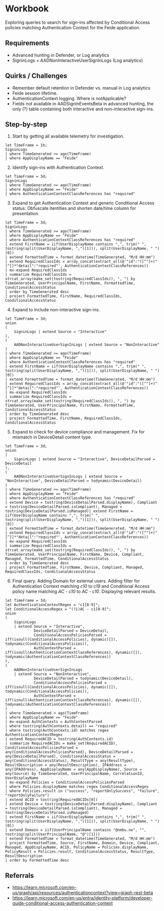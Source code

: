 # Workbook

Exploring queries to search for sign-ins affected by Conditional Access policies matching Authentication Context for the Feide application.

## Requirements
* Advanced hunting in Defender, or Log analytics
* SigninLogs + AADNonInteractiveUserSignInLogs (Log analytics)

## Quirks / Challenges
* Remember default retention in Defender vs. manual in Log analytics
* Feide session lifetime.
* AuthenticationContext logging. Where is notApplicable?
* Fields not available in AADSignInEventsBeta in advanced hunting, the only (?) table containing both interactive and non-interactive sign-ins.

## Step-by-step

1) Start by getting all available telemetry for investigation.
   
```kql
let TimeFrame = 1h;
SigninLogs
| where TimeGenerated >= ago(TimeFrame)
| where AppDisplayName == "Feide"
```

2) Identify sign-ins with Authentication Context.

```kql
let TimeFrame = 3d;
SigninLogs
| where TimeGenerated >= ago(TimeFrame)
| where AppDisplayName == "Feide"
| where AuthenticationContextClassReferences has "required"
```

3) Expand to get Authentication Context and generic Conditional Access status. Obfuscate itentities and shorten date/time column for presentation.

```kql
let TimeFrame = 3d;
SigninLogs
| where TimeGenerated >= ago(TimeFrame)
| where AppDisplayName == "Feide"
| where AuthenticationContextClassReferences has "required"
| extend FirstName = iif(UserDisplayName contains ",", trim(" ", tostring(split(UserDisplayName, ",")[1])), split(UserDisplayName, " ")[0])
| extend FormattedTime = format_datetime(TimeGenerated, "M/d HH:mm")
| extend RequiredClassIds = array_concat(extract_all(@'"id":"([^"]+)"[^}]*"detail":"required"', AuthenticationContextClassReferences))
| mv-expand RequiredClassIds
| summarize RequiredClassIds = strcat_array(make_set(tostring(RequiredClassIds)), ", ") by TimeGenerated, UserPrincipalName, FirstName, FormattedTime, ConditionalAccessStatus
| order by TimeGenerated desc
| project FormattedTime, FirstName, RequiredClassIds, ConditionalAccessStatus
```

4) Expand to include non-interactive sign-ins.
```kql
let TimeFrame = 3d;
union 
(
    SigninLogs | extend Source = "Interactive"
),
(
    AADNonInteractiveUserSignInLogs | extend Source = "NonInteractive"
)
| where TimeGenerated >= ago(TimeFrame)
| where AppDisplayName == "Feide"
| where AuthenticationContextClassReferences has "required"
| extend FirstName = iif(UserDisplayName contains ",", trim(" ", tostring(split(UserDisplayName, ",")[1])), split(UserDisplayName, " ")[0])
| extend FormattedTime = format_datetime(TimeGenerated, "M/d HH:mm")
| extend RequiredClassIds = array_concat(extract_all(@'"id":"([^"]+)"[^}]*"detail":"required"', AuthenticationContextClassReferences))
| mv-expand RequiredClassIds
| summarize RequiredClassIds = strcat_array(make_set(tostring(RequiredClassIds)), ", ") by TimeGenerated, UserPrincipalName, FirstName, FormattedTime, ConditionalAccessStatus
| order by TimeGenerated desc
| project FormattedTime, FirstName, RequiredClassIds, ConditionalAccessStatus
```

5) Expand to check for device compliance and management. Fix for mismatch in DeviceDetail content type.
```kql
let TimeFrame = 3d;
union 
(
    SigninLogs | extend Source = "Interactive", DeviceDetailParsed = DeviceDetail
),
(
    AADNonInteractiveUserSignInLogs | extend Source = "NonInteractive", DeviceDetailParsed = todynamic(DeviceDetail)
)
| where TimeGenerated >= ago(TimeFrame)
| where AppDisplayName == "Feide"
| where AuthenticationContextClassReferences has "required"
| extend Device = tostring(DeviceDetailParsed.displayName), Compliant = tostring(DeviceDetailParsed.isCompliant), Managed = tostring(DeviceDetailParsed.isManaged)| extend FirstName = iif(UserDisplayName contains ",", trim(" ", tostring(split(UserDisplayName, ",")[1])), split(UserDisplayName, " ")[0])
| extend FormattedTime = format_datetime(TimeGenerated, "M/d HH:mm")
| extend RequiredClassIds = array_concat(extract_all(@'"id":"([^"]+)"[^}]*"detail":"required"', AuthenticationContextClassReferences))
| mv-expand RequiredClassIds
| summarize RequiredClassIds = strcat_array(make_set(tostring(RequiredClassIds)), ", ") by TimeGenerated, UserPrincipalName, FirstName, Device, Compliant, Managed, FormattedTime, ConditionalAccessStatus
| order by TimeGenerated desc
| project FormattedTime, FirstName, Device, Compliant, Managed, RequiredClassIds, ConditionalAccessStatus
```

6) Final query. Adding Domain for external users. Adding filter for Authentication Context matching *c10* to *c19* and Conditional Access policy name matching *AC - c10* to *AC - c10*. Displaying relevant results.

```kql
let TimeFrame = 3d;
let AuthenticationContextRegex = "c1[0-9]";
let ConditionalAccessRegex = "(?i)AC - c1[0-9]";
union 
(
    SigninLogs
    | extend Source = "Interactive",
             DeviceDetailParsed = DeviceDetail,
             ConditionalAccessPoliciesParsed = iff(isnull(ConditionalAccessPolicies), dynamic([]), todynamic(ConditionalAccessPolicies)),
             AuthContextParsed = iff(isnull(AuthenticationContextClassReferences), dynamic([]), todynamic(AuthenticationContextClassReferences))
),
(
    AADNonInteractiveUserSignInLogs
    | extend Source = "NonInteractive",
             DeviceDetailParsed = todynamic(DeviceDetail),
             ConditionalAccessPoliciesParsed = iff(isnull(ConditionalAccessPolicies), dynamic([]), todynamic(ConditionalAccessPolicies)),
             AuthContextParsed = iff(isnull(AuthenticationContextClassReferences), dynamic([]), todynamic(AuthenticationContextClassReferences))
)
| where TimeGenerated > ago(TimeFrame)
| where AppDisplayName == "Feide"
| mv-expand AuthContexts = AuthContextParsed
| where tostring(AuthContexts.detail) == "required"
| where tostring(AuthContexts.id) matches regex AuthenticationContextRegex
| extend RequiredACID = tostring(AuthContexts.id)
| summarize RequiredACIDs = make_set(RequiredACID), ConditionalAccessPoliciesParsed = any(ConditionalAccessPoliciesParsed), DeviceDetailParsed = any(DeviceDetailParsed), ConditionalAccessStatus = any(ConditionalAccessStatus), ResultType = any(ResultType), ResultDescription = any(ResultDescription), IPAddress = any(IPAddress), AppDisplayName = any(AppDisplayName), Source = any(Source) by TimeGenerated, UserPrincipalName, CorrelationId, UserDisplayName
| mv-expand Policies = ConditionalAccessPoliciesParsed
| where Policies.displayName matches regex ConditionalAccessRegex
| where Policies.result in ("success", "reportOnlySuccess", "failure", "reportOnlyFailure")
| extend ACID = tostring(RequiredACIDs[0])
| extend Device = tostring(DeviceDetailParsed.displayName), Compliant = tostring(DeviceDetailParsed.isCompliant), Managed = tostring(DeviceDetailParsed.isManaged)
| extend FirstName = iif(UserDisplayName contains ",", trim(" ", tostring(split(UserDisplayName, ",")[1])), split(UserDisplayName, " ")[0])
| extend Domain = iif(UserPrincipalName contains "@nmbu.no", "", tostring(split(UserPrincipalName, "@")[1]))
| extend FormattedTime = format_datetime(TimeGenerated, "M/d HH:mm")
| project FormattedTime, Source, FirstName, Domain, Device, Compliant, Managed, AppDisplayName, ACID, PolicyName = Policies.displayName, PolicyResult = Policies.result, ConditionalAccessStatus, ResultType, ResultDescription
| order by FormattedTime desc
```

## Referrals
* https://learn.microsoft.com/en-us/graph/api/resources/authenticationcontext?view=graph-rest-beta
* https://learn.microsoft.com/en-us/entra/identity-platform/developer-guide-conditional-access-authentication-context
